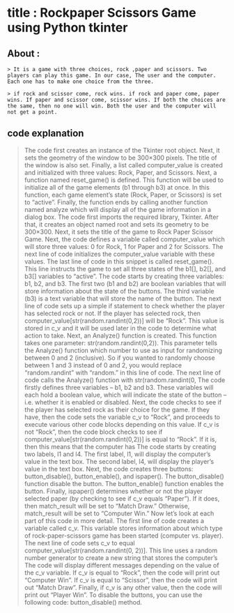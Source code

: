 # title : Rockpaper Scissors Game using Python tkinter 

## About :
    > It is a game with three choices, rock ,paper and scissors. Two players can play this game. In our case, The user and the computer. Each one has to make one choice from the three.

    > if rock and scissor come, rock wins. if rock and paper come, paper wins. If paper and scissor come, scissor wins. If both the choices are the same, then no one will win. Both the user and the computer will not get a point.


## code explanation
> The code first creates an instance of the Tkinter root object.
> Next, it sets the geometry of the window to be 300×300 pixels.
> The title of the window is also set.
Finally, a list called computer_value is created and initialized with three values: Rock, Paper, and Scissors.
> Next, a function named reset_game() is defined.
> This function will be used to initialize all of the game elements (b1 through b3) at once.
> In this function, each game element’s state (Rock, Paper, or Scissors) is set to “active”.
> Finally, the function ends by calling another function named analyze which will display all of the game information in a dialog box.
> The code first imports the required library, Tkinter.
> After that, it creates an object named root and sets its geometry to be 300×300.
> Next, it sets the title of the game to Rock Paper Scissor Game.
Next, the code defines a variable called computer_value which will store three values: 0 for Rock, 1 for Paper and 2 for Scissors.
> The next line of code initializes the computer_value variable with these values.
The last line of code in this snippet is called reset_game().
> This line instructs the game to set all three states of the b1[], b2[], and b3[] variables to “active”.
> The code starts by creating three variables: b1, b2, and b3.
> The first two (b1 and b2) are boolean variables that will store information about the state of the buttons.
> The third variable (b3) is a text variable that will store the name of the button.
> The next line of code sets up a simple if statement to check whether the player has selected rock or not.
> If the player has selected rock, then computer_value[str(random.randint(0,2))] will be “Rock”.
> This value is stored in c_v and it will be used later in the code to determine what action to take.
Next, an Analyze() function is created.
> This function takes one parameter: str(random.randint(0,2)).
> This parameter tells the Analyze() function which number to use as input for randomizing between 0 and 2 (inclusive).
So if you wanted to randomly choose between 1 and 3 instead of 0 and 2, you would replace “random.randint” with “random.”
in this line of code.
> The next line of code calls the Analyze() function with str(random.randint(0,
> The code firstly defines three variables – b1, b2 and b3.
> These variables will each hold a boolean value, which will indicate the state of the button – i.e.
whether it is enabled or disabled.
> Next, the code checks to see if the player has selected rock as their choice for the game.
> If they have, then the code sets the variable c_v to “Rock”, and proceeds to execute various other code blocks depending on this value.
> If c_v is not “Rock”, then the code block checks to see if computer_value[str(random.randint(0,2))] is equal to “Rock”.
> If it is, then this means that the computer has
The code starts by creating two labels, l1 and l4.
> The first label, l1, will display the computer’s value in the text box.
The second label, l4, will display the player’s value in the text box.
> Next, the code creates three buttons: button_disable(), button_enable(), and ispaper().
The button_disable() function disable the button.
> The button_enable() function enables the button.
Finally, ispaper() determines whether or not the player selected paper (by checking to see if c_v equals “Paper”).
> If it does, then match_result will be set to “Match Draw.”
Otherwise, match_result will be set to “Computer Win.”
> Now let’s look at each part of this code in more detail.
The first line of code creates a variable called c_v.
> This variable stores information about which type of rock-paper-scissors game has been started (computer vs. player).
> The next line of code sets c_v to equal computer_value[str(random.randint(0, 2))].
> This line uses a random number generator to create a new string that stores the computer’s
> The code will display different messages depending on the value of the c_v variable.
> If c_v is equal to “Rock”, then the code will print out “Computer Win”.
> If c_v is equal to “Scissor”, then the code will print out “Match Draw”.
Finally, if c_v is any other value, then the code will print out “Player Win”.
> To disable the buttons, you can use the following code: button_disable() method. 
